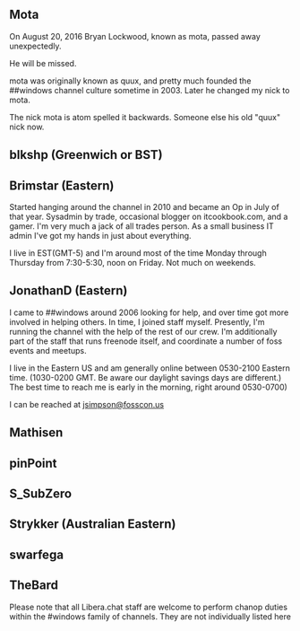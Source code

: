 ## Mota
On August 20, 2016 Bryan Lockwood, known as mota, passed away unexpectedly.

He will be missed.

mota was originally known as quux, and pretty much founded the ##windows channel culture sometime in 2003. Later he changed my nick to mota. 

The nick mota is atom spelled it backwards.  Someone else his old "quux" nick now.

## blkshp (Greenwich or BST)

## Brimstar (Eastern)
Started hanging around the channel in 2010 and became an Op in July of that year.  Sysadmin by trade, occasional blogger on itcookbook.com, and a gamer.  I'm very much a jack of all trades person.  As a small business IT admin I've got my hands in just about everything.

I live in EST(GMT-5) and I'm around most of the time Monday through Thursday from 7:30-5:30, noon on Friday.  Not much on weekends.  

## JonathanD (Eastern)
I came to ##windows around 2006 looking for help, and over time got more involved in helping others. In time, I joined staff myself.  Presently, I'm running the channel with the help of the rest of our crew.  I'm additionally part of the staff that runs freenode itself, and coordinate a number of foss events and meetups.

I live in the Eastern US and am generally online between 0530-2100 Eastern time. (1030-0200 GMT. Be aware our daylight savings days are different.)  The best time to reach me is early in the morning, right around 0530-0700)

I can be reached at jsimpson@fosscon.us

## Mathisen

## pinPoint

## S_SubZero

## Strykker (Australian Eastern)

## swarfega

## TheBard

Please note that all Libera.chat staff are welcome to perform chanop duties within the #windows family of channels. They are not individually listed here
